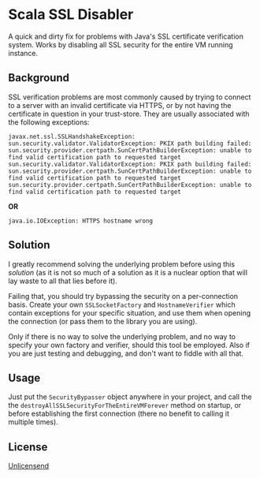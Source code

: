 # Scala SSL Disabler
A quick and dirty fix for problems with Java's SSL certificate verification
system. Works by disabling all SSL security for the entire VM running instance.


## Background
SSL verification problems are most commonly caused by trying to connect to a
server with an invalid certificate via HTTPS, or by not having the certificate
in question in your trust-store.
They are usually associated with the following exceptions:

    javax.net.ssl.SSLHandshakeException: sun.security.validator.ValidatorException: PKIX path building failed: sun.security.provider.certpath.SunCertPathBuilderException: unable to find valid certification path to requested target
    sun.security.validator.ValidatorException: PKIX path building failed: sun.security.provider.certpath.SunCertPathBuilderException: unable to find valid certification path to requested target
    sun.security.provider.certpath.SunCertPathBuilderException: unable to find valid certification path to requested target

**OR**

    java.io.IOException: HTTPS hostname wrong


## Solution
I greatly recommend solving the underlying problem before using this _solution_
(as it is not so much of a solution as it is a nuclear option that will lay
waste to all that lies before it).

Failing that, you should try bypassing the security on a per-connection basis.
Create your own `SSLSocketFactory` and `HostnameVerifier` which contain
exceptions for your specific situation, and use them when opening the connection
(or pass them to the library you are using).

Only if there is no way to solve the underlying problem, and no way to specify
your own factory and verifier, should this tool be employed.
Also if you are just testing and debugging, and don't want to fiddle with all
that.


## Usage
Just put the `SecurityBypasser` object anywhere in your project, and call the
the `destroyAllSSLSecurityForTheEntireVMForever` method on startup, or before
establishing the first connection (there no benefit to calling it multiple
times).


## License
[Unlicensend](http://unlicense.org/)